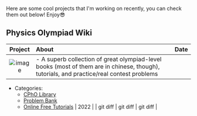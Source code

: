 
Here are some cool projects that I'm working on recently, you can check them out below! Enjoy😎

## Physics Olympiad Wiki

| Project      | About          | Date          |
| :---:        | :---           | :---:         |
| ![image](https://user-images.githubusercontent.com/104330029/202877878-e232ca1f-4746-48e4-bd5a-461c037ace7e.png) | - A superb collection of great olympiad-level books (most of them are in chinese, though), tutorials, and practice/real contest problems
- Categories:
  - [CPhO Library](https://pan.cpho.wiki/)
  - [Problem Bank](https://bank.cpho.wiki/)
  - [Online Free Tutorials](https://tutorial.cpho.wiki/)
 | 2022    |
| git diff     | git diff       | git diff      |



